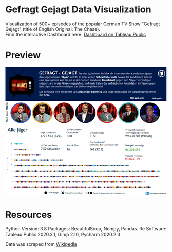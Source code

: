 <!-- Add banner here -->

# Gefragt Gejagt Data Visualization

<!-- Add buttons here -->

<!-- Describe your project in brief -->

Visualization of 500+ episodes of the popular German TV Show "Gefragt Gejagt" (title of English Original: The Chase). \
Find the interactive Dashboard here: [Dashboard on Tableau Public](https://public.tableau.com/views/GefragtGejagt/Gefragt_Gejagt?:language=de&:display_count=y&:origin=viz_share_link)

# Preview

![Dashboard](Bilder/Dashboard_Screenshot.png?raw=True "Screenshot of Dashboard")

# Resources
Python Version: 3.8
Packages: BeautifulSoup, Numpy, Pandas. Re
Software: Tableau Public 2020.3.1, Gimp 2.10, Pycharm 2020.2.3

Data was scraped from [Wikipedia](https://de.wikipedia.org/wiki/Gefragt_%E2%80%93_Gejagt/Episodenliste) 


